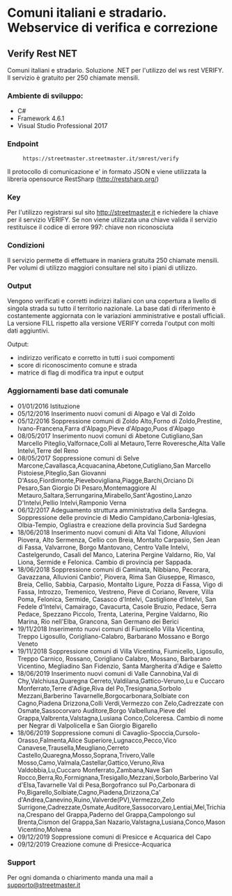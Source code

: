 # Comuni italiani e stradario. Webservice di verifica e correzione
## Verify Rest NET
Comuni italiani e stradario. Soluzione .NET per l'utilizzo del ws rest VERIFY. Il servizio è gratuito per 250 chiamate mensili.

### Ambiente di sviluppo:
  - C#
  - Framework 4.6.1
  - Visual Studio Professional 2017

### Endpoint
```
     https://streetmaster.streetmaster.it/smrest/verify
```
Il protocollo di comunicazione e' in formato JSON e viene utilizzata la libreria opensource RestSharp (http://restsharp.org/)

### Key
Per l'utilizzo registrarsi sul sito http://streetmaster.it e richiedere la chiave per il servizio VERIFY.
Se non viene utilizzata una chiave valida il servizio restituisce il codice di errore 997: chiave non riconosciuta

### Condizioni
Il servizio permette di effettuare in maniera gratuita 250 chiamate mensili. 
Per volumi di utilizzo maggiori consultare nel sito i piani di utilizzo.

### Output
Vengono verificati e corretti indirizzi italiani con una copertura a livello di singola strada su tutto il territorio nazionale.
La base dati di riferimento è costantemente aggiornata con le variazioni amministrative e postali ufficiali.
La versione FILL rispetto alla versione VERIFY correda l'output con molti dati aggiuntivi.
  
Output:
  - indirizzo verificato e corretto in tutti i suoi compomenti
  - score di riconoscimento comune e strada
  - matrice di flag di modifica tra input e output

### Aggiornamenti base dati comunale
  - 01/01/2016 Istituzione
  - 05/12/2016 Inserimento nuovi comuni di Alpago e Val di Zoldo
  - 05/12/2016 Soppressione comuni di Zoldo Alto,Forno di Zoldo,Prestine, Ivano-Francena,Farra d'Alpago,Pieve d'Alpago,Puos d'Alpago
  - 08/05/2017 Inserimento nuovi comuni di Abetone Cutigliano,San Marcello Piteglio,Valfornace,Colli al Metauro,Terre Roveresche,Alta Valle Intelvi,Terre del Reno
  - 08/05/2017 Soppressione comuni di Selve Marcone,Cavallasca,Acquacanina,Abetone,Cutigliano,San Marcello Pistoiese,Piteglio,San Giovanni D'Asso,Fiordimonte,Pievebovigliana,Piagge,Barchi,Orciano Di Pesaro,San Giorgio Di Pesaro,Montemaggiore Al Metauro,Saltara,Serrungarina,Mirabello,Sant'Agostino,Lanzo D'Intelvi,Pellio Intelvi,Ramponio Verna
  - 06/12/2017 Adeguamento struttura amministrativa della Sardegna. Soppressione delle provincie di Medio Campidano,Carbonia-Iglesias, Olbia-Tempio, Ogliastra e creazione della provincia Sud Sardegna
  - 18/06/2018 Inserimento nuovi comuni di Alta Val Tidone, Alluvioni Piovera, Alto Sermenza, Cellio con Breia, Montalto Carpasio, Sen Jean di Fassa, Valvarrone, Borgo Mantovano, Centro Valle Intelvi, Castelgerundo, Casali del Manco, Laterina Pergine Valdarno, Rio, Val Liona, Sermide e Felonica. Cambio di provincia per Sappada.
  - 18/06/2018 Soppressione comuni di Caminata, Nibbiano, Pecorara, Gavazzana, Alluvioni Canbio', Piovera, Rima San Giuseppe, Rimasco, Breia, Cellio, Sabbia, Carpasio, Montalto Ligure, Pozza di Fassa, Vigo di Fassa, Introzzo, Tremenico, Vestreno, Pieve di Coriano, Revere, Villa Poma, Felonica, Sermide, Casasco d'Intelvi, Castiglione d'Intelvi, San Fedele d'Intelvi, Camairago, Cavacurta, Casole Bruzio, Pedace, Serra Pedace, Spezzano Piccolo, Trenta, Laterina, Pergine Valdarno, Rio Marina, Rio nell'Elba, Grancona, San Germano dei Berici
  - 19/11/2018 Inserimento nuovi comuni di Fiumicello Villa Vicentina, Treppo Ligosullo, Corigliano-Calabro, Barbarano Mossano e Borgo Veneto
  - 19/11/2018 Soppressione comuni di Villa Vicentina, Fiumicello, Ligosullo, Treppo Carnico, Rossano, Corigliano Calabro, Mossano, Barbarano Vicentino, Megliadino San Fidenzio, Santa Margherita d'Adige e Saletto 
  - 18/06/2019 Inserimento nuovi comuni di Valle Cannobina,Val di Chy,Valchiusa,Quaregna Cerreto,Valdilana,Gattico-Veruno,Lu e Cuccaro Monferrato,Terre d'Adige,Riva del Po,Tresignana,Sorbolo Mezzani,Barberino Tavarnelle,Borgocarbonara,Solbiate con Cagno,Piadena Drizzona,Colli Verdi,Vermezzo con Zelo,Cadrezzate con Osmate,Sassocorvaro Auditore,Borgo Valbelluna,Pieve del Grappa,Valbrenta,Valstagna,Lusiana Conco,Colceresa. Cambio di nome per Negrar di Valpolicella e San Giorgio Bigarello
  - 18/06/2019 Soppressione comuni di Cavaglio-Spoccia,Cursolo-Orasso,Falmenta,Alice Superiore,Lugnacco,Pecco,Vico Canavese,Trausella,Meugliano,Cerreto Castello,Quaregna,Mosso,Soprana,Trivero,Valle Mosso,Camo,Valmala,Castellar,Gattico,Veruno,Riva Valdobbia,Lu,Cuccaro Monferrato,Zambana,Nave San Rocco,Berra,Ro,Formignana,Tresigallo,Mezzani,Sorbolo,Barberino Val d'Elsa,Tavarnelle Val di Pesa,Borgofranco sul Po,Carbonara di Po,Bigarello,Solbiate,Cagno,Piadena,Drizzona,Ca' d'Andrea,Canevino,Ruino,Valverde(PV),Vermezzo,Zelo Surrigone,Cadrezzate,Osmate,Auditore,Sassocorvaro,Lentiai,Mel,Trichiana,Crespano del Grappa,Paderno del Grappa,Campolongo sul Brenta,Cismon del Grappa,San Nazario,Valstagna,Lusiana,Conco,Mason Vicentino,Molvena              
  - 09/12/2019 Soppressione comuni di Presicce e Acquarica del Capo
  - 09/12/2019 Creazione comune di Presicce-Acquarica
    
### Support

Per ogni domanda o chiarimento manda una mail a supporto@streetmaster.it
